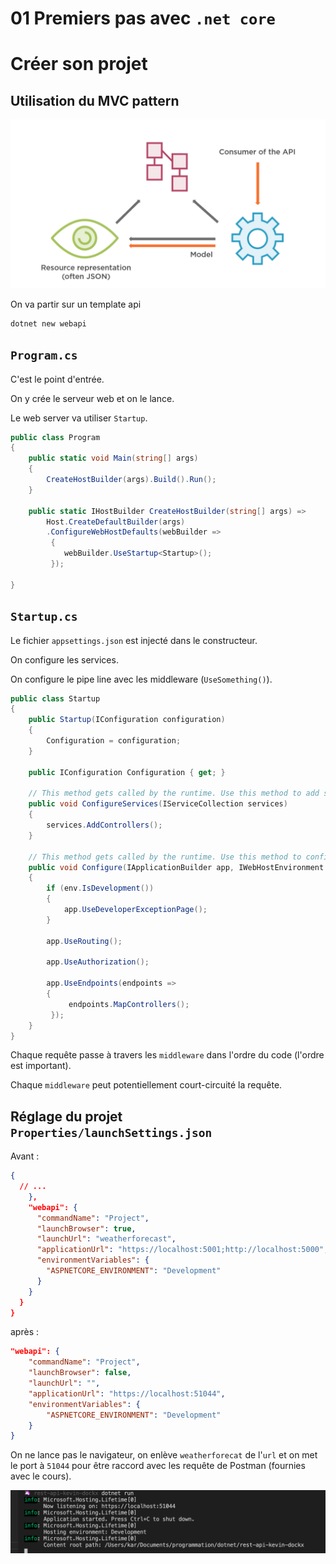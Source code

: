 # 01 Premiers pas avec `.net core`

# Créer son projet

## Utilisation du MVC pattern

<img src="assets/Screenshot2020-10-14at09.53.50.png" alt="Screenshot 2020-10-14 at 09.53.50" style="zoom:50%;" />

On va partir sur un template api

```bash
dotnet new webapi
```

## `Program.cs`

C'est le point d'entrée.

On y crée le serveur web et on le lance.

Le web server va utiliser `Startup`.

```csharp
public class Program
{
    public static void Main(string[] args)
    {
        CreateHostBuilder(args).Build().Run();
    }

    public static IHostBuilder CreateHostBuilder(string[] args) =>
        Host.CreateDefaultBuilder(args)
        .ConfigureWebHostDefaults(webBuilder =>
         {
         	webBuilder.UseStartup<Startup>();
         });

}
```

## `Startup.cs`

Le fichier `appsettings.json` est injecté dans le constructeur.

On configure les services.

On configure le pipe line avec les middleware (`UseSomething()`).

```csharp
public class Startup
{
    public Startup(IConfiguration configuration)
    {
        Configuration = configuration;
    }

    public IConfiguration Configuration { get; }

    // This method gets called by the runtime. Use this method to add services to the container.
    public void ConfigureServices(IServiceCollection services)
    {
        services.AddControllers();
    }

    // This method gets called by the runtime. Use this method to configure the HTTP request pipeline.
    public void Configure(IApplicationBuilder app, IWebHostEnvironment env)
    {
        if (env.IsDevelopment())
        {
            app.UseDeveloperExceptionPage();
        }

        app.UseRouting();

        app.UseAuthorization();

        app.UseEndpoints(endpoints =>
        {
             endpoints.MapControllers();
         });
    }
}
```

Chaque requête passe à travers les `middleware` dans l'ordre du code (l'ordre est important).

Chaque `middleware` peut potentiellement court-circuité la requête.

## Réglage du projet `Properties/launchSettings.json`

Avant :

```json
{
  // ...
    },
    "webapi": {
      "commandName": "Project",
      "launchBrowser": true,
      "launchUrl": "weatherforecast",
      "applicationUrl": "https://localhost:5001;http://localhost:5000",
      "environmentVariables": {
        "ASPNETCORE_ENVIRONMENT": "Development"
      }
    }
  }
}
```

après :

```json
"webapi": {
    "commandName": "Project",
    "launchBrowser": false,
    "launchUrl": "",
    "applicationUrl": "https://localhost:51044",
    "environmentVariables": {
        "ASPNETCORE_ENVIRONMENT": "Development"
    }
}
```

On ne lance pas le navigateur, on enlève `weatherforecat` de l'`url` et on met le port à `51044` pour être raccord avec les requête de Postman (fournies avec le cours).

<img src="assets/Screenshot2020-10-14at11.04.35.png" alt="Screenshot 2020-10-14 at 11.04.35" style="zoom:50%;" />
